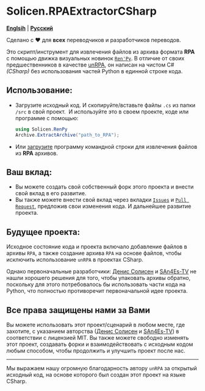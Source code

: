 # Solicen.RPAExtractorCSharp

[**Englsih**](/README.md) | [**Русский**](./docs/ru/README.ru.md)

Сделано с ❤️ для **всех** переводчиков и разработчиков переводов.

Это скрипт/инструмент для извлечения файлов из архива формата **RPA** с помощью движка визуальных новинок [`Ren'Py`](https://www.renpy.org). В отличие от своих предшественников в качестве [unRPA](https://github.com/Lattyware/unrpa), он написан на чистом C# *(CSharp)* без использования частей Python в единной строке кода.

## Использование:
* Загрузите исходный код. И скопируйте/вставьте файлы `.cs` из папки `/src` в свой проект. 
    И используйте это в своем проекте, коде или программе с помощью:
    ```csharp
    using Solicen.RenPy
    Archive.ExtractArchive("path_to_RPA");
    ```
*  Или [загрузите]() программу командной строки для извлечения файлов из **RPA** архивов.

## Ваш вклад:
* Вы можете создать свой собственный форк этого проекта и внести свой вклад в его развитие.
* Вы также можете внести свой вклад через вкладки [`Issues`]() и [`Pull Request`](), предложив свои изменения кода. И дальнейшее развитие проекта. 

## Будущее проекта:
Исходное состояние кода и проекта включало добавление файлов в архивы `RPA`, а также создание архива `RPA` на основе файлов, чтобы исключить использование `unRPA` в проектах CSharp. 

Однако первоначальные разработчики: [Денис Солисен](https://github.com/DenisSolicen) и [SAn4Es-TV](https://github.com/SAn4Es-TV) не нашли хорошего решения для того, чтобы упаковать архивы обратно, поскольку для этого потребовалось бы использовать части кода на Python, что полностью противоречит первоначальной идее проекта.

## Все права защищены нами за Вами 
Вы можете использовать этот проект/сценарий в любом месте, где захотите, с указанием авторства ([Денис Солисен](https://github.com/DenisSolicen) и [SAn4Es-TV](https://github.com/SAn4Es-TV)) в соответствии с лицензией MIT. Вы также можете свободно изменять этот проект, создавать форки и взаимодействовать с исходным кодом любым способом, чтобы продолжить и улучшить проект после нас.

---
Мы выражаем нашу огромную благодарность автору `unRPA` за открытый исходный код, на основе которого был создан этот проект на языке CSharp.

